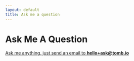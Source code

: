 ```yaml
---
layout: default
title: Ask me a question
---
```


# Ask Me A Question


<a href="" class="email">Ask me anything, just send an email to <strong>hello+ask@tomb.io</strong></a>

[resume]: /hire-me
[pdf-resume]: /ask/hire-me.pdf

